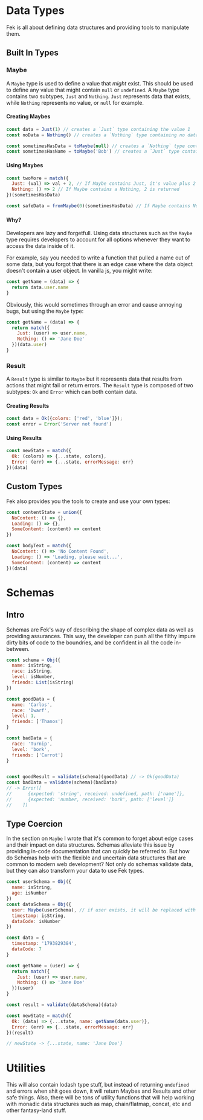 # Data Types
Fek is all about defining data structures and providing tools to manipulate them.


## Built In Types
### Maybe

A `Maybe` type is used to define a value that _might_ exist. This should be used to define any value that might contain `null` or `undefined`. A `Maybe` type contains two subtypes, `Just` and `Nothing`. `Just` represents data that exists, while `Nothing` represents no value, or `null` for example.

#### Creating Maybes
```js
const data = Just(1) // creates a `Just` type containing the value 1
const noData = Nothing() // creates a `Nothing` type containing no data

const sometimesHasData = toMaybe(null) // creates a `Nothing` type containing no data
const sometimesHasName = toMaybe('Bob') // creates a `Just` type containing the value 'Bob'
```

#### Using Maybes
```js
const twoMore = match({
  Just: (val) => val + 2, // If Maybe contains Just, it's value plus 2 is returned
  Nothing: () => 2 // If Maybe contains a Nothing, 2 is returned
})(sometimesHasData)

const safeData = fromMaybe(0)(sometimesHasData) // If Maybe contains Nothing, a 0 is returned as the default value
```

#### Why?
Developers are lazy and forgetfull. Using data structures such as the `Maybe` type requires developers to account for all options whenever they want to access the data inside of it. 

For example, say you needed to write a function that pulled a name out of some data, but you forgot that there is an edge case where the data object doesn't contain a user object. In vanilla js, you might write:
```js
const getName = (data) => {
  return data.user.name
}
```

Obviously, this would sometimes through an error and cause annoying bugs, but using the `Maybe` type:
```js
const getName = (data) => {
  return match({
    Just: (user) => user.name,
    Nothing: () => 'Jane Doe'
  })(data.user)
}
```

### Result

A `Result` type is similar to `Maybe` but it represents data that results from actions that might fail or return errors. The `Result` type is composed of two subtypes: `Ok` and `Error` which can both contain data.

#### Creating Results
```js
const data = Ok({colors: ['red', 'blue']});
const error = Error('Server not found')
```

#### Using Results
```js
const newState = match({
  Ok: (colors) => {...state, colors},
  Error: (err) => {...state, errorMessage: err}
})(data)
```

## Custom Types
Fek also provides you the tools to create and use your own types:

```js
const contentState = union({
  NoContent: () => {},
  Loading: () => {},
  SomeContent: (content) => content
})

const bodyText = match({
  NoContent: () => 'No Content Found',
  Loading: () => 'Loading, please wait...',
  SomeContent: (content) => content
})(data)
```

# Schemas
## Intro
Schemas are Fek's way of describing the shape of complex data as well as providing assurances. This way, the developer can push all the filthy impure dirty bits of code to the boundries, and be confident in all the code in-between. 

```js
const schema = Obj({
  name: isString,
  race: isString,
  level: isNumber,
  friends: List(isString)
})

const goodData = {
  name: 'Carlos',
  race: 'Dwarf',
  level: 1,
  friends: ['Thanos']
}

const badData = {
  race: 'Turnip',
  level: 'bork',
  friends: ['Carrot']
}


const goodResult = validate(schema)(goodData) // -> Ok(goodData)
const badData = validate(schema)(badData) 
// -> Error([
//      {expected: 'string', received: undefined, path: ['name']},
//      {expected: 'number, received: 'bork', path: ['level']}
//    ])
```

## Type Coercion
In the section on `Maybe` I wrote that it's common to forget about edge cases and their impact on data structures. Schemas alleviate this issue by providing in-code documentation that can quickly be referred to. But how do Schemas help with the flexible and uncertain data structures that are common to modern web development? Not only do schemas validate data, but they can also transform your data to use Fek types.

```js
const userSchema = Obj({
  name: isString,
  age: isNumber
})
const dataSchema = Obj({
  user: Maybe(userSchema), // if user exists, it will be replaced with Just(user), otherwise Nothing()
  timestamp: isString,
  dataCode: isNumber
})

const data = {
  timestamp: '1793829384',
  dataCode: 7
}

const getName = (user) => {
  return match({
    Just: (user) => user.name,
    Nothing: () => 'Jane Doe'
  })(user)
}

const result = validate(dataSchema)(data)

const newState = match({
  Ok: (data) => {...state, name: getName(data.user)},
  Error: (err) => {...state, errorMessage: err}
})(result) 

// newState -> {...state, name: 'Jane Doe'}
```

# Utilities
This will also contain lodash type stuff, but instead of returning `undefined` and errors when shit goes down, it will return Maybes and Results and other safe things. 
Also, there will be tons of utility functions that will help working with monadic data structures such as map, chain/flatmap, concat, etc and other fantasy-land stuff.
